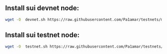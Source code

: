 
## Install sui devnet node:
```bash
wget -O  devnet.sh https://raw.githubusercontent.com/Pa1amar/testnets/main/sui/devnet.sh && sudo chmod +x penumbra.sh && /bin/bash devnet.sh
```
## Install sui testnet node:
```bash
wget -O  testnet.sh https://raw.githubusercontent.com/Pa1amar/testnets/main/sui/testnet.sh && sudo chmod +x testnet.sh && /bin/bash testnet.sh
```
